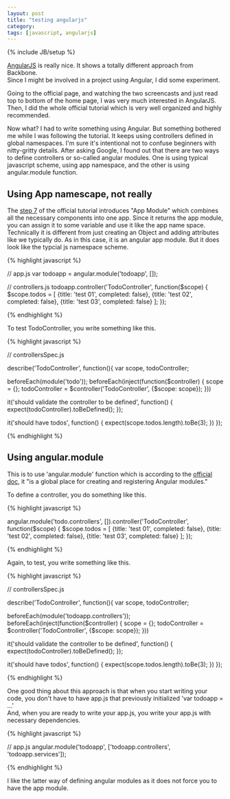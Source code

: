 ```yaml
---
layout: post
title: "testing angularjs"
category: 
tags: [javascript, angularjs]
---
```

{% include JB/setup %}

[AngularJS](http://angularjs.org/) is really nice. It shows a totally different approach from Backbone.  
Since I might be involved in a project using Angular, I did some experiment.

Going to the official page, and watching the two screencasts and just read top to bottom of the home page, I was very much interested in AngularJS. Then, I did the whole official tutorial which is very well organized and highly recommended.

Now what? I had to write something using Angular. But something bothered me while I was following the tutorial. It keeps using controllers defined in global namespaces. I'm sure it's intentional not to confuse beginners with nitty-gritty details. After asking Google, I found out that there are two ways to define controllers or so-called angular modules. One is using typical javascript scheme, using app namespace, and the other is using angular.module function.

## Using App namescape, not really

The [step 7](http://docs.angularjs.org/tutorial/step_07) of the official tutorial introduces "App Module" which combines all the necessary components into one app. Since it returns the app module, you can assign it to some variable and use it like the app name space. Technically it is different from just creating an Object and adding attributes like we typically do. As in this case, it is an angular app module. But it does look like the typcial js namespace scheme.

{% highlight javascript %}

// app.js
var todoapp = angular.module('todoapp', []);

// controllers.js
todoapp.controller('TodoController', function($scope) {
  $scope.todos = [
    {title: 'test 01', completed: false},
    {title: 'test 02', completed: false},
    {title: 'test 03', completed: false}
  ];
});

{% endhighlight %}

To test TodoController, you write something like this.

{% highlight  javascript %}

// controllersSpec.js

describe('TodoController', function(){
  var scope, todoController;

  beforeEach(module('todo'));
  beforeEach(inject(function($controller) {
    scope = {};
    todoController = $controller('TodoController', {$scope: scope});
  }))

  it('should validate the controller to be defined', function() {
    expect(todoController).toBeDefined();
  });

  it('should have todos', function() {
    expect(scope.todos.length).toBe(3);
  })
});

{% endhighlight %}

## Using angular.module

This is to use 'angular.module' function which is according to the [official doc](http://docs.angularjs.org/api/angular.module), it "is a global place for creating and registering Angular modules."

To define a controller, you do something like this.

{% highlight javascript %}

angular.module('todo.controllers', []).controller('TodoController', function($scope) {
  $scope.todos = [
    {title: 'test 01', completed: false},
    {title: 'test 02', completed: false},
    {title: 'test 03', completed: false}
  ];
});

{% endhighlight %}

Again, to test, you write something like this.

{% highlight javascript %}

// controllersSpec.js

describe('TodoController', function(){
  var scope, todoController;

  beforeEach(module('todoapp.controllers'));
  beforeEach(inject(function($controller) {
    scope = {};
    todoController = $controller('TodoController', {$scope: scope});
  }))

  it('should validate the controller to be defined', function() {
    expect(todoController).toBeDefined();
  });

  it('should have todos', function() {
    expect(scope.todos.length).toBe(3);
  })
});

{% endhighlight %}

One good thing about this approach is that when you start writing your code, you don't have to have app.js that previously initialized 'var todoapp = ...'  
And, when you are ready to write your app.js, you write your app.js with necessary dependencies.

{% highlight javascript %}

// app.js
angular.module('todoapp', ['todoapp.controllers', 'todoapp.services']);

{% endhighlight %}

I like the latter way of defining angular modules as it does not force you to have the app module.  

